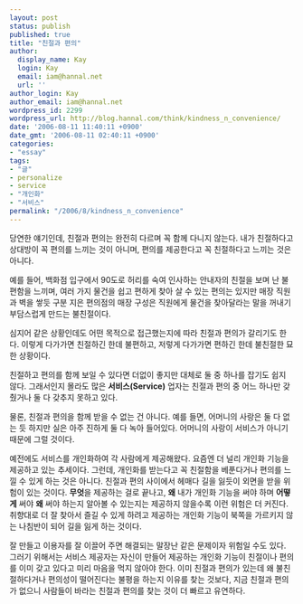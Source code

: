 ```yaml
---
layout: post
status: publish
published: true
title: "친절과 편의"
author:
  display_name: Kay
  login: Kay
  email: iam@hannal.net
  url: ''
author_login: Kay
author_email: iam@hannal.net
wordpress_id: 2299
wordpress_url: http://blog.hannal.com/think/kindness_n_convenience/
date: '2006-08-11 11:40:11 +0900'
date_gmt: '2006-08-11 02:40:11 +0900'
categories:
- "essay"
tags:
- "글"
- personalize
- service
- "개인화"
- "서비스"
permalink: "/2006/8/kindness_n_convenience"
---
```

<p>당연한 얘기인데, 친절과 편의는 완전히 다르며 꼭 함께 다니지 않는다. 내가 친절하다고 상대방이 꼭 편의를 느끼는 것이 아니며, 편의를 제공한다고 꼭 친절하다고 느끼는 것은 아니다.</p>
<p>예를 들어, 백화점 입구에서 90도로 허리를 숙여 인사하는 안내자의 친절을 보며 난 불편함을 느끼며, 여러 가지 물건을 쉽고 편하게 찾아 살 수 있는 편의는 있지만 매장 직원과 벽을 쌓듯 구분 지은 편의점의 매장 구성은 직원에게 물건을 찾아달라는 말을 꺼내기 부담스럽게 만드는 불친절이다.</p>
<p>심지어 같은 상황인데도 어떤 목적으로 접근했는지에 따라 친절과 편의가 갈리기도 한다. 이렇게 다가가면 친절하긴 한데 불편하고, 저렇게 다가가면 편하긴 한데 불친절한 묘한 상황이다.</p>
<p>친절하고 편의를 함께 보일 수 있다면 더없이 좋지만 대체로 둘 중 하나를 잡기도 쉽지 않다. 그래서인지 몰라도 많은 <strong>서비스(Service)</strong> 업자는 친절과 편의 중 어느 하나만 갖췄거나 둘 다 갖추지 못하고 있다.</p>
<p>물론, 친절과 편의을 함께 받을 수 없는 건 아니다. 예를 들면, 어머니의 사랑은 둘 다 없는 듯 하지만 실은 아주 진하게 둘 다 녹아 들어있다. 어머니의 사랑이 서비스가 아니기 때문에 그럴 것이다.</p>
<p>예전에도 서비스를 개인화하여 각 사람에게 제공해왔다. 요즘엔 더 널리 개인화 기능을 제공하고 있는 추세이다. 그런데, 개인화를 받는다고 꼭 친절함을 베푼다거나 편의를 느낄 수 있게 하는 것은 아니다. 친절과 편의 사이에서 헤매다 길을 잃듯이 외면을 받을 위험이 있는 것이다. <strong>무엇</strong>을 제공하는 걸로 끝나고, <strong>왜</strong> 내가 개인화 기능을 써야 하며 <strong>어떻게</strong> 써야 <strong>왜</strong> 써야 하는지 알아볼 수 있는지는 제공하지 않을수록 이런 위험은 더 커진다. 취향대로 더 잘 찾아서 즐길 수 있게 하려고 제공하는 개인화 기능이 북쪽을 가르키지 않는 나침반이 되어 길을 잃게 하는 것이다.</p>
<p>잘 만들고 이용자를 잘 이끌어 주면 해결되는 말장난 같은 문제이자 위험일 수도 있다. 그러기 위해서는 서비스 제공자는 자신이 만들어 제공하는 개인화 기능이 친절이나 편의를 이미 갖고 있다고 미리 마음을 먹지 않아야 한다. 이미 친절과 편의가 있는데 왜 불친절하다거나 편의성이 떨어진다는 불평을 하는지 이유를 찾는 것보다, 지금 친절과 편의가 없으니 사람들이 바라는 친절과 편의를 찾는 것이 더 빠르고 유연하다.</p>
